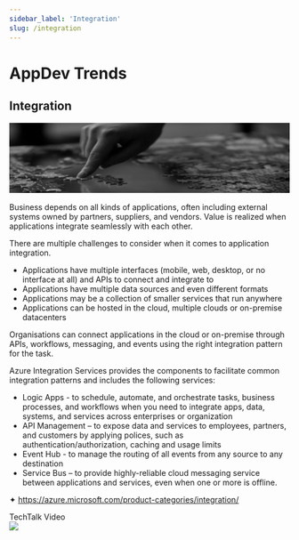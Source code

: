 ```yaml
---
sidebar_label: 'Integration'
slug: /integration
---
```


# AppDev Trends

## Integration

![](images/11-integration.png)

Business depends on all kinds of applications, often including external systems owned by partners, suppliers, and vendors. Value is realized when applications integrate seamlessly with each other.

There are multiple challenges to consider when it comes to application integration.

- Applications have multiple interfaces (mobile, web, desktop, or no interface at all) and APIs to connect and integrate to
- Applications have multiple data sources and even different formats
- Applications may be a collection of smaller services that run anywhere
- Applications can be hosted in the cloud, multiple clouds or on-premise datacenters

Organisations can connect applications in the cloud or on-premise through APIs, workflows, messaging, and events using the right integration pattern for the task.

Azure Integration Services provides the components to facilitate common integration patterns and includes the following services:

- Logic Apps - to schedule, automate, and orchestrate tasks, business processes, and workflows when you need to integrate apps, data, systems, and services across enterprises or organization
- API Management – to expose data and services to employees, partners, and customers by applying polices, such as authentication/authorization, caching and usage limits
- Event Hub - to manage the routing of all events from any source to any destination
- Service Bus – to provide highly-reliable cloud messaging service between applications and services, even when one or more is offline.


&#x2726; <https://azure.microsoft.com/product-categories/integration/>  

TechTalk Video  
[![](https://i3.ytimg.com/vi/3zohpfJ_LaM/mqdefault.jpg)](https://youtu.be/3zohpfJ_LaM)
 